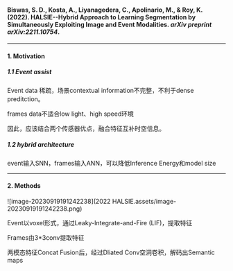 #### Biswas, S. D., Kosta, A., Liyanagedera, C., Apolinario, M., & Roy, K. (2022). HALSIE--Hybrid Approach to Learning Segmentation by Simultaneously Exploiting Image and Event Modalities. *arXiv preprint arXiv:2211.10754*.



---

#### 1. Motivation

##### 1.1 Event assist

Event data 稀疏，场景contextual information不完整，不利于dense preditction。

frames data不适合low light、high speed环境

因此，应该结合两个传感器优点，融合特征互补时空信息。

##### 1.2 hybrid architecture

event输入SNN，frames输入ANN，可以降低Inference Energy和model size



---

#### 2. Methods

![image-20230919191242238](2022 HALSIE.assets/image-20230919191242238.png)

Event以voxel形式，通过Leaky-Integrate-and-Fire (LIF)，提取特征

Frames由3*3conv提取特征

两模态特征Concat Fusion后，经过Dliated Conv空洞卷积，解码出Semantic maps